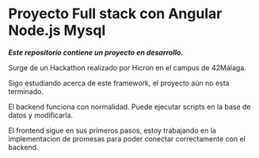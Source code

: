 # Proyecto Full stack con Angular Node.js Mysql 

***Este repositorio contiene un proyecto en desarrollo.***

Surge de un Hackathon realizado por Hicron en el campus de 42Málaga.

Sigo estudiando acerca de este framework, el proyecto aún no esta terminado.

El backend funciona con normalidad. Puede ejecutar scripts en la base de datos y modificarla. 

El frontend sigue en sus primeros pasos, estoy trabajando en la implementacion de promesas para poder conectar correctamente con el backend. 








